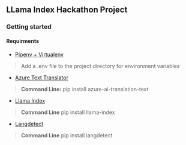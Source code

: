 ## LLama Index Hackathon Project

### Getting started

#### Requirments
- [Pipenv + Virtualenv](https://docs.python-guide.org/dev/virtualenvs/) 
> Add a .env file to the project directory for environment variables
- [Azure Text Translator](https://learn.microsoft.com/en-us/python/api/overview/azure/ai-translation-text-readme?view=azure-python)
> **Command Line:** pip install azure-ai-translation-text
- [Llama Index](https://docs.llamaindex.ai/en/stable/getting_started/installation/://pypi.org/project/llama-index/)
> **Command Line** pip install llama-index
- [Langdetect](https://pypi.org/project/langdetect/)
> **Command Line** pip install langdetect

